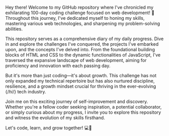Hey there! Welcome to my GitHub repository where I've chronicled my exhilarating 100-day coding challenge focused on web development! 🎉 Throughout this journey, I've dedicated myself to honing my skills, mastering various web technologies, and sharpening my problem-solving abilities.

This repository serves as a comprehensive diary of my daily progress. Dive in and explore the challenges I've conquered, the projects I've embarked upon, and the concepts I've delved into. From the foundational building blocks of HTML and CSS to the dynamic functionalities of JavaScript, I've traversed the expansive landscape of web development, aiming for proficiency and innovation with each passing day.

But it's more than just coding—it's about growth. This challenge has not only expanded my technical repertoire but has also nurtured discipline, resilience, and a growth mindset crucial for thriving in the ever-evolving {/*hi*/} tech industry.

Join me on this exciting journey of self-improvement and discovery. Whether you're a fellow coder seeking inspiration, a potential collaborator, or simply curious about my progress, I invite you to explore this repository and witness the evolution of my skills firsthand.

Let's code, learn, and grow together! 💻🌱
